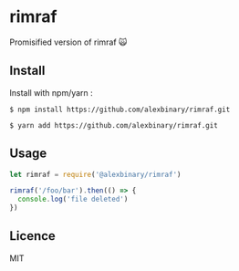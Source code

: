 # rimraf

Promisified version of rimraf 🙀

## Install

Install with npm/yarn :

```
$ npm install https://github.com/alexbinary/rimraf.git

$ yarn add https://github.com/alexbinary/rimraf.git
```

## Usage

```javascript
let rimraf = require('@alexbinary/rimraf')

rimraf('/foo/bar').then(() => {
  console.log('file deleted')
})
```

## Licence

MIT
